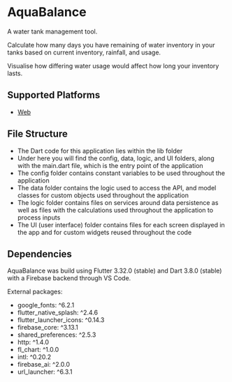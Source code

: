 # AquaBalance

A water tank management tool.

Calculate how many days you have remaining of water inventory in your tanks based on current inventory, rainfall, and usage.

Visualise how differing water usage would affect how long your inventory lasts.

## Supported Platforms

- [Web](https://aquabalance-tool.web.app/)

## File Structure

- The Dart code for this application lies within the lib folder
- Under here you will find the config, data, logic, and UI folders, along with the main.dart file, which is the entry point of the application
- The config folder contains constant variables to be used throughout the application
- The data folder contains the logic used to access the API, and model classes for custom objects used throughout the application
- The logic folder contains files on services around data persistence as well as files with the calculations used throughout the application to process inputs
- The UI (user interface) folder contains files for each screen displayed in the app and for custom widgets reused throughout the code

## Dependencies

AquaBalance was build using Flutter 3.32.0 (stable) and Dart 3.8.0 (stable) with a Firebase backend through VS Code.

External packages:
- google_fonts: ^6.2.1
- flutter_native_splash: ^2.4.6
- flutter_launcher_icons: ^0.14.3
- firebase_core: ^3.13.1
- shared_preferences: ^2.5.3
- http: ^1.4.0
- fl_chart: ^1.0.0
- intl: ^0.20.2
- firebase_ai: ^2.0.0
- url_launcher: ^6.3.1